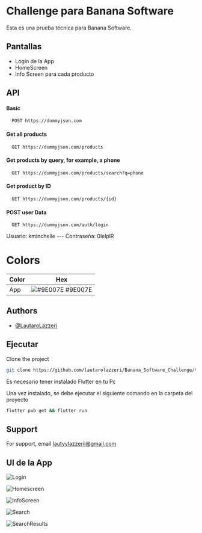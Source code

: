 
# Challenge para Banana Software

Esta es una prueba técnica para Banana Software.
## Pantallas

 - Login de la App
 - HomeScreen
 - Info Screen para cada producto


## API

#### Basic

```http
  POST https://dummyjson.com
```

#### Get all products

```http
  GET https://dummyjson.com/products
```

#### Get products by query, for example, a phone

```http
  GET https://dummyjson.com/products/search?q=phone
```

#### Get product by ID

```http
  GET https://dummyjson.com/products/{id}
```

#### POST user Data

```http
  GET https://dummyjson.com/auth/login
```
  Usuario: kminchelle ---
  Contraseña: 0lelplR
# Colors
| Color             | Hex                                                                |
| ----------------- | ------------------------------------------------------------------ |
| App | ![#9E007E](https://via.placeholder.com/10/9E007E?text=+) #9E007E |


## Authors

- [@LautaroLazzeri](https://www.github.com/lautarolazzeri)


## Ejecutar

Clone the project

```bash
git clone https://github.com/lautarolazzeri/Banana_Software_Challenge/tree/main/Flutter_Banana_Challenge
```

Es necesario tener instalado Flutter en tu Pc

Una vez instalado, se debe ejecutar el siguiente comando en la carpeta del proyecto

```bash
flutter pub get && flutter run
```
## Support

For support, email lautyylazzerii@gmail.com
## UI de la App

![Login](https://raw.githubusercontent.com/lautarolazzeri/Banana_Software_Challenge/main/Flutter_Banana_Challenge/assets/ui/login.jpg)

![Homescreen](https://raw.githubusercontent.com/lautarolazzeri/Banana_Software_Challenge/main/Flutter_Banana_Challenge/assets/ui/homescreen.jpg)

![InfoScreen](https://raw.githubusercontent.com/lautarolazzeri/Banana_Software_Challenge/main/Flutter_Banana_Challenge/assets/ui/infoScreen.jpg)



![Search](https://raw.githubusercontent.com/lautarolazzeri/Banana_Software_Challenge/main/Flutter_Banana_Challenge/assets/ui/search.jpg)

![SearchResults](https://raw.githubusercontent.com/lautarolazzeri/Banana_Software_Challenge/main/Flutter_Banana_Challenge/assets/ui/searchResults.jpg)



